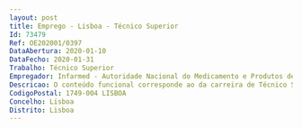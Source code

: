 ```yaml
--- 
layout: post
title: Emprego - Lisboa - Técnico Superior
Id: 73479
Ref: OE202001/0397
DataAbertura: 2020-01-10
DataFecho: 2020-01-31
Trabalho: Técnico Superior
Empregador: Infarmed - Autoridade Nacional do Medicamento e Produtos de Saúde, I.P.
Descricao: O conteúdo funcional corresponde ao da carreira de Técnico Superior, na função de analista de mercado, que consiste em   Recolher, tratar e divulgar informação sobre o comportamento do mercado e a utilização de medicamentos   Garantir a disponibilização de informação necessária à avaliação do impacto de novas medidas de política e à monitorização de medidas de política já implementadas   Elaborar estudos farmacoepidemiológicos   Participar na execução de protocolos de colaboração institucional, com vista à troca de informação   Assegurar a atualização da informação nas bases de dados relevantes para a monitorização do mercado.
CodigoPostal: 1749-004 LISBOA
Concelho: Lisboa
Distrito: Lisboa
--- 
```

